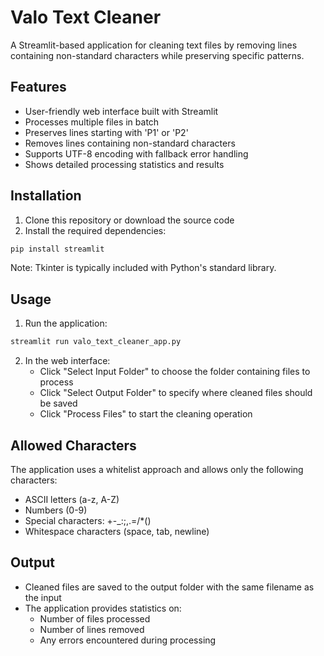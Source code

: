 # Valo Text Cleaner

A Streamlit-based application for cleaning text files by removing lines containing non-standard characters while preserving specific patterns.

## Features

- User-friendly web interface built with Streamlit
- Processes multiple files in batch
- Preserves lines starting with 'P1' or 'P2'
- Removes lines containing non-standard characters
- Supports UTF-8 encoding with fallback error handling
- Shows detailed processing statistics and results

## Installation

1. Clone this repository or download the source code
2. Install the required dependencies:
```bash
pip install streamlit
```
Note: Tkinter is typically included with Python's standard library.

## Usage

1. Run the application:
```bash
streamlit run valo_text_cleaner_app.py
```

2. In the web interface:
   - Click "Select Input Folder" to choose the folder containing files to process
   - Click "Select Output Folder" to specify where cleaned files should be saved
   - Click "Process Files" to start the cleaning operation

## Allowed Characters

The application uses a whitelist approach and allows only the following characters:
- ASCII letters (a-z, A-Z)
- Numbers (0-9)
- Special characters: +-_:;,.=/\*()
- Whitespace characters (space, tab, newline)

## Output

- Cleaned files are saved to the output folder with the same filename as the input
- The application provides statistics on:
  - Number of files processed
  - Number of lines removed
  - Any errors encountered during processing

